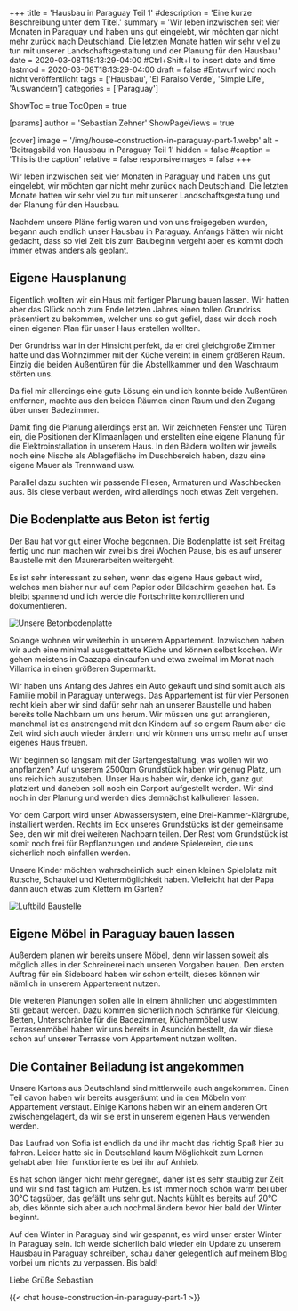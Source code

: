 +++
title = 'Hausbau in Paraguay Teil 1'
#description = 'Eine kurze Beschreibung unter dem Titel.'
summary = 'Wir leben inzwischen seit vier Monaten in Paraguay und haben uns gut eingelebt, wir möchten gar nicht mehr zurück nach Deutschland. Die letzten Monate hatten wir sehr viel zu tun mit unserer Landschaftsgestaltung und der Planung für den Hausbau.'
date = 2020-03-08T18:13:29-04:00 #Ctrl+Shift+I to insert date and time
lastmod = 2020-03-08T18:13:29-04:00
draft = false #Entwurf wird noch nicht veröffentlicht
tags = ['Hausbau', 'El Paraiso Verde', 'Simple Life', 'Auswandern']
categories = ['Paraguay']

ShowToc = true
TocOpen = true

[params]
    author = 'Sebastian Zehner'
    ShowPageViews = true

[cover]
    image = '/img/house-construction-in-paraguay-part-1.webp'
    alt = 'Beitragsbild von Hausbau in Paraguay Teil 1'
    hidden = false
    #caption = 'This is the caption'
    relative = false
    responsiveImages = false
+++

Wir leben inzwischen seit vier Monaten in Paraguay und haben uns gut eingelebt, wir möchten gar nicht mehr zurück nach Deutschland. Die letzten Monate hatten wir sehr viel zu tun mit unserer Landschaftsgestaltung und der Planung für den Hausbau.

Nachdem unsere Pläne fertig waren und von uns freigegeben wurden, begann auch endlich unser Hausbau in Paraguay. Anfangs hätten wir nicht gedacht, dass so viel Zeit bis zum Baubeginn vergeht aber es kommt doch immer etwas anders als geplant.

## Eigene Hausplanung

Eigentlich wollten wir ein Haus mit fertiger Planung bauen lassen. Wir hatten aber das Glück noch zum Ende letzten Jahres einen tollen Grundriss präsentiert zu bekommen, welcher uns so gut gefiel, dass wir doch noch einen eigenen Plan für unser Haus erstellen wollten.

Der Grundriss war in der Hinsicht perfekt, da er drei gleichgroße Zimmer hatte und das Wohnzimmer mit der Küche vereint in einem größeren Raum. Einzig die beiden Außentüren für die Abstellkammer und den Waschraum störten uns.

Da fiel mir allerdings eine gute Lösung ein und ich konnte beide Außentüren entfernen, machte aus den beiden Räumen einen Raum und den Zugang über unser Badezimmer.

Damit fing die Planung allerdings erst an. Wir zeichneten Fenster und Türen ein, die Positionen der Klimaanlagen und erstellten eine eigene Planung für die Elektroinstallation in unserem Haus. In den Bädern wollten wir jeweils noch eine Nische als Ablagefläche im Duschbereich haben, dazu eine eigene Mauer als Trennwand usw.

Parallel dazu suchten wir passende Fliesen, Armaturen und Waschbecken aus. Bis diese verbaut werden, wird allerdings noch etwas Zeit vergehen.

## Die Bodenplatte aus Beton ist fertig

Der Bau hat vor gut einer Woche begonnen. Die Bodenplatte ist seit Freitag fertig und nun machen wir zwei bis drei Wochen Pause, bis es auf unserer Baustelle mit den Maurerarbeiten weitergeht.

Es ist sehr interessant zu sehen, wenn das eigene Haus gebaut wird, welches man bisher nur auf dem Papier oder Bildschirm gesehen hat. Es bleibt spannend und ich werde die Fortschritte kontrollieren und dokumentieren.

![Unsere Betonbodenplatte](/img/galleries/house-construction-in-paraguay-part-1/house-construction-in-paraguay-part-1-1.webp)

Solange wohnen wir weiterhin in unserem Appartement. Inzwischen haben wir auch eine minimal ausgestattete Küche und können selbst kochen. Wir gehen meistens in Caazapá einkaufen und etwa zweimal im Monat nach Villarrica in einen größeren Supermarkt.

Wir haben uns Anfang des Jahres ein Auto gekauft und sind somit auch als Familie mobil in Paraguay unterwegs. Das Appartement ist für vier Personen recht klein aber wir sind dafür sehr nah an unserer Baustelle und haben bereits tolle Nachbarn um uns herum. Wir müssen uns gut arrangieren, manchmal ist es anstrengend mit den Kindern auf so engem Raum aber die Zeit wird sich auch wieder ändern und wir können uns umso mehr auf unser eigenes Haus freuen.

Wir beginnen so langsam mit der Gartengestaltung, was wollen wir wo anpflanzen? Auf unserem 2500qm Grundstück haben wir genug Platz, um uns reichlich auszutoben. Unser Haus haben wir, denke ich, ganz gut platziert und daneben soll noch ein Carport aufgestellt werden. Wir sind noch in der Planung und werden dies demnächst kalkulieren lassen.

Vor dem Carport wird unser Abwassersystem, eine Drei-Kammer-Klärgrube, installiert werden. Rechts im Eck unseres Grundstücks ist der gemeinsame See, den wir mit drei weiteren Nachbarn teilen. Der Rest vom Grundstück ist somit noch frei für Bepflanzungen und andere Spielereien, die uns sicherlich noch einfallen werden.

Unsere Kinder möchten wahrscheinlich auch einen kleinen Spielplatz mit Rutsche, Schaukel und Klettermöglichkeit haben. Vielleicht hat der Papa dann auch etwas zum Klettern im Garten?

![Luftbild Baustelle](/img/galleries/house-construction-in-paraguay-part-1/house-construction-in-paraguay-part-1-2.webp)

## Eigene Möbel in Paraguay bauen lassen

Außerdem planen wir bereits unsere Möbel, denn wir lassen soweit als möglich alles in der Schreinerei nach unseren Vorgaben bauen. Den ersten Auftrag für ein Sideboard haben wir schon erteilt, dieses können wir nämlich in unserem Appartement nutzen.

Die weiteren Planungen sollen alle in einem ähnlichen und abgestimmten Stil gebaut werden. Dazu kommen sicherlich noch Schränke für Kleidung, Betten, Unterschränke für die Badezimmer, Küchenmöbel usw. Terrassenmöbel haben wir uns bereits in Asunción bestellt, da wir diese schon auf unserer Terrasse vom Appartement nutzen wollten.

## Die Container Beiladung ist angekommen

Unsere Kartons aus Deutschland sind mittlerweile auch angekommen. Einen Teil davon haben wir bereits ausgeräumt und in den Möbeln vom Appartement verstaut. Einige Kartons haben wir an einem anderen Ort zwischengelagert, da wir sie erst in unserem eigenen Haus verwenden werden.

Das Laufrad von Sofia ist endlich da und ihr macht das richtig Spaß hier zu fahren. Leider hatte sie in Deutschland kaum Möglichkeit zum Lernen gehabt aber hier funktionierte es bei ihr auf Anhieb.

Es hat schon länger nicht mehr geregnet, daher ist es sehr staubig zur Zeit und wir sind fast täglich am Putzen. Es ist immer noch schön warm bei über 30°C tagsüber, das gefällt uns sehr gut. Nachts kühlt es bereits auf 20°C ab, dies könnte sich aber auch nochmal ändern bevor hier bald der Winter beginnt.

Auf den Winter in Paraguay sind wir gespannt, es wird unser erster Winter in Paraguay sein. Ich werde sicherlich bald wieder ein Update zu unserem Hausbau in Paraguay schreiben, schau daher gelegentlich auf meinem Blog vorbei um nichts zu verpassen. Bis bald!

Liebe Grüße
Sebastian

{{< chat house-construction-in-paraguay-part-1 >}}

